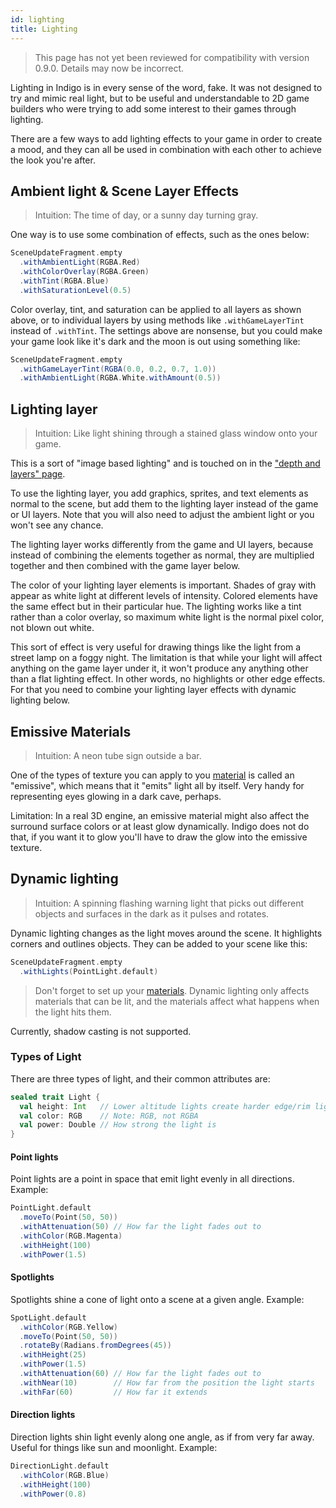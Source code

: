 ```yaml
---
id: lighting
title: Lighting
---
```


> This page has not yet been reviewed for compatibility with version 0.9.0. Details may now be incorrect.

Lighting in Indigo is in every sense of the word, fake. It was not designed to try and mimic real light, but to be useful and understandable to 2D game builders who were trying to add some interest to their games through lighting.

There are a few ways to add lighting effects to your game in order to create a mood, and they can all be used in combination with each other to achieve the look you're after.

## Ambient light & Scene Layer Effects

> Intuition: The time of day, or a sunny day turning gray.

One way is to use some combination of effects, such as the ones below:

```scala
SceneUpdateFragment.empty
  .withAmbientLight(RGBA.Red)
  .withColorOverlay(RGBA.Green)
  .withTint(RGBA.Blue)
  .withSaturationLevel(0.5)
```

Color overlay, tint, and saturation can be applied to all layers as shown above, or to individual layers by using methods like `.withGameLayerTint` instead of `.withTint`. The settings above are nonsense, but you could make your game look like it's dark and the moon is out using something like:

```scala
SceneUpdateFragment.empty
  .withGameLayerTint(RGBA(0.0, 0.2, 0.7, 1.0))
  .withAmbientLight(RGBA.White.withAmount(0.5))
```

## Lighting layer

> Intuition: Like light shining through a stained glass window onto your game.

This is a sort of "image based lighting" and is touched on in the ["depth and layers" page](presentation/depth-and-layers.md).

To use the lighting layer, you add graphics, sprites, and text elements as normal to the scene, but add them to the lighting layer instead of the game or UI layers. Note that you will also need to adjust the ambient light or you won't see any chance.

The lighting layer works differently from the game and UI layers, because instead of combining the elements together as normal, they are multiplied together and then combined with the game layer below.

The color of your lighting layer elements is important. Shades of gray with appear as white light at different levels of intensity. Colored elements have the same effect but in their particular hue. The lighting works like a tint rather than a color overlay, so maximum white light is the normal pixel color, not blown out white.

This sort of effect is very useful for drawing things like the light from a street lamp on a foggy night. The limitation is that while your light will affect anything on the game layer under it, it won't produce any anything other than a flat lighting effect. In other words, no highlights or other edge effects. For that you need to combine your lighting layer effects with dynamic lighting below.

## Emissive Materials

> Intuition: A neon tube sign outside a bar.

One of the types of texture you can apply to you [material](presentation/materials.md) is called an "emissive", which means that it "emits" light all by itself. Very handy for representing eyes glowing in a dark cave, perhaps.

Limitation: In a real 3D engine, an emissive material might also affect the surround surface colors or at least glow dynamically. Indigo does not do that, if you want it to glow you'll have to draw the glow into the emissive texture.

## Dynamic lighting

> Intuition: A spinning flashing warning light that picks out different objects and surfaces in the dark as it pulses and rotates.

Dynamic lighting changes as the light moves around the scene. It highlights corners and outlines objects. They can be added to your scene like this:

```scala
SceneUpdateFragment.empty
  .withLights(PointLight.default)
```

> Don't forget to set up your [materials](presentation/materials.md). Dynamic lighting only affects materials that can be lit, and the materials affect what happens when the light hits them.

Currently, shadow casting is not supported.

### Types of Light

There are three types of light, and their common attributes are:

```scala
sealed trait Light {
  val height: Int   // Lower altitude lights create harder edge/rim lighting. Higher up lights (> 0) affect the front face of surfaces more.
  val color: RGB    // Note: RGB, not RGBA
  val power: Double // How strong the light is
}
```

#### Point lights

Point lights are a point in space that emit light evenly in all directions. Example:

```scala
PointLight.default
  .moveTo(Point(50, 50))
  .withAttenuation(50) // How far the light fades out to
  .withColor(RGB.Magenta)
  .withHeight(100)
  .withPower(1.5)
```

#### Spotlights

Spotlights shine a cone of light onto a scene at a given angle. Example:

```scala
SpotLight.default
  .withColor(RGB.Yellow)
  .moveTo(Point(50, 50))
  .rotateBy(Radians.fromDegrees(45))
  .withHeight(25)
  .withPower(1.5)
  .withAttenuation(60) // How far the light fades out to
  .withNear(10)        // How far from the position the light starts
  .withFar(60)         // How far it extends
```

#### Direction lights

Direction lights shin light evenly along one angle, as if from very far away. Useful for things like sun and moonlight. Example:

```scala
DirectionLight.default
  .withColor(RGB.Blue)
  .withHeight(100)
  .withPower(0.8)
```
